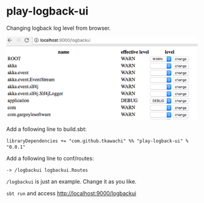 # play-logback-ui

Changing logback log level from browser.

![](screen.png)

Add a following line to build.sbt:

```
libraryDependencies += "com.github.tkawachi" %% "play-logback-ui" % "0.0.1"
```

Add a following line to conf/routes:

```
-> /logbackui logbackui.Routes
```

`/logbackui` is just an example. Change it as you like.

`sbt run` and access [http://localhost:9000/logbackui](http://localhost:9000/logbackui)
